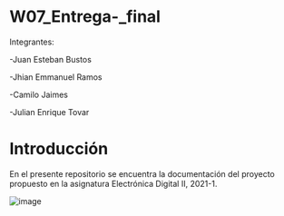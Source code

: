 # W07_Entrega-_final
Integrantes: 

-Juan Esteban Bustos

-Jhian Emmanuel Ramos

-Camilo Jaimes


-Julian Enrique Tovar

# Introducción

En el presente repositorio se encuentra la documentación del proyecto propuesto en la asignatura Electrónica Digital II, 2021-1.

![image](https://user-images.githubusercontent.com/80898083/129450137-a25cf210-a061-4db9-8955-82f0634982c0.png)


